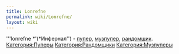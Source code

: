 ```yaml
---
title: Lonrefne
permalink: wiki/Lonrefne/
layout: wiki
---
```


'''lonrefne *'(*Инфернал'') - [пупер](Пуперы "wikilink"),
[музпупер](Музпуперы "wikilink"), [рандомщик](Рандомщики "wikilink").
[Категория:Пуперы](Категория:Пуперы "wikilink")
[Категория:Рандомщики](Категория:Рандомщики "wikilink")
[Категория:Музпуперы](Категория:Музпуперы "wikilink")
